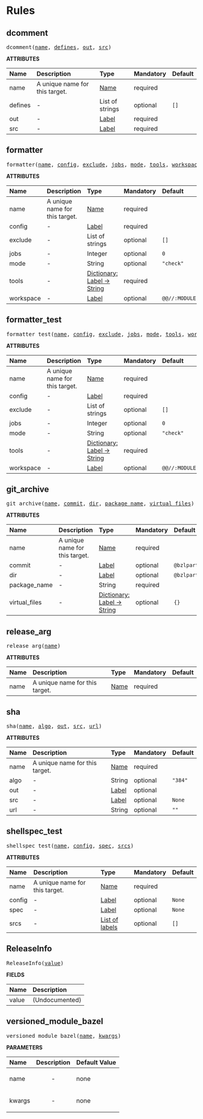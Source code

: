 <!-- Generated with Stardoc: http://skydoc.bazel.build -->



# Rules



<a id="dcomment"></a>

## dcomment

<pre>
dcomment(<a href="#dcomment-name">name</a>, <a href="#dcomment-defines">defines</a>, <a href="#dcomment-out">out</a>, <a href="#dcomment-src">src</a>)
</pre>



**ATTRIBUTES**


| Name  | Description | Type | Mandatory | Default |
| :------------- | :------------- | :------------- | :------------- | :------------- |
| <a id="dcomment-name"></a>name |  A unique name for this target.   | <a href="https://bazel.build/concepts/labels#target-names">Name</a> | required |  |
| <a id="dcomment-defines"></a>defines |  -   | List of strings | optional | <code>[]</code> |
| <a id="dcomment-out"></a>out |  -   | <a href="https://bazel.build/concepts/labels">Label</a> | required |  |
| <a id="dcomment-src"></a>src |  -   | <a href="https://bazel.build/concepts/labels">Label</a> | required |  |


<a id="formatter"></a>

## formatter

<pre>
formatter(<a href="#formatter-name">name</a>, <a href="#formatter-config">config</a>, <a href="#formatter-exclude">exclude</a>, <a href="#formatter-jobs">jobs</a>, <a href="#formatter-mode">mode</a>, <a href="#formatter-tools">tools</a>, <a href="#formatter-workspace">workspace</a>)
</pre>



**ATTRIBUTES**


| Name  | Description | Type | Mandatory | Default |
| :------------- | :------------- | :------------- | :------------- | :------------- |
| <a id="formatter-name"></a>name |  A unique name for this target.   | <a href="https://bazel.build/concepts/labels#target-names">Name</a> | required |  |
| <a id="formatter-config"></a>config |  -   | <a href="https://bazel.build/concepts/labels">Label</a> | required |  |
| <a id="formatter-exclude"></a>exclude |  -   | List of strings | optional | <code>[]</code> |
| <a id="formatter-jobs"></a>jobs |  -   | Integer | optional | <code>0</code> |
| <a id="formatter-mode"></a>mode |  -   | String | optional | <code>"check"</code> |
| <a id="formatter-tools"></a>tools |  -   | <a href="https://bazel.build/rules/lib/dict">Dictionary: Label -> String</a> | required |  |
| <a id="formatter-workspace"></a>workspace |  -   | <a href="https://bazel.build/concepts/labels">Label</a> | optional | <code>@@//:MODULE.bazel</code> |


<a id="formatter_test"></a>

## formatter_test

<pre>
formatter_test(<a href="#formatter_test-name">name</a>, <a href="#formatter_test-config">config</a>, <a href="#formatter_test-exclude">exclude</a>, <a href="#formatter_test-jobs">jobs</a>, <a href="#formatter_test-mode">mode</a>, <a href="#formatter_test-tools">tools</a>, <a href="#formatter_test-workspace">workspace</a>)
</pre>



**ATTRIBUTES**


| Name  | Description | Type | Mandatory | Default |
| :------------- | :------------- | :------------- | :------------- | :------------- |
| <a id="formatter_test-name"></a>name |  A unique name for this target.   | <a href="https://bazel.build/concepts/labels#target-names">Name</a> | required |  |
| <a id="formatter_test-config"></a>config |  -   | <a href="https://bazel.build/concepts/labels">Label</a> | required |  |
| <a id="formatter_test-exclude"></a>exclude |  -   | List of strings | optional | <code>[]</code> |
| <a id="formatter_test-jobs"></a>jobs |  -   | Integer | optional | <code>0</code> |
| <a id="formatter_test-mode"></a>mode |  -   | String | optional | <code>"check"</code> |
| <a id="formatter_test-tools"></a>tools |  -   | <a href="https://bazel.build/rules/lib/dict">Dictionary: Label -> String</a> | required |  |
| <a id="formatter_test-workspace"></a>workspace |  -   | <a href="https://bazel.build/concepts/labels">Label</a> | optional | <code>@@//:MODULE.bazel</code> |


<a id="git_archive"></a>

## git_archive

<pre>
git_archive(<a href="#git_archive-name">name</a>, <a href="#git_archive-commit">commit</a>, <a href="#git_archive-dir">dir</a>, <a href="#git_archive-package_name">package_name</a>, <a href="#git_archive-virtual_files">virtual_files</a>)
</pre>



**ATTRIBUTES**


| Name  | Description | Type | Mandatory | Default |
| :------------- | :------------- | :------------- | :------------- | :------------- |
| <a id="git_archive-name"></a>name |  A unique name for this target.   | <a href="https://bazel.build/concepts/labels#target-names">Name</a> | required |  |
| <a id="git_archive-commit"></a>commit |  -   | <a href="https://bazel.build/concepts/labels">Label</a> | optional | <code>@bzlparty_tools//lib:release_tag</code> |
| <a id="git_archive-dir"></a>dir |  -   | <a href="https://bazel.build/concepts/labels">Label</a> | optional | <code>@bzlparty_tools//lib:release_dir</code> |
| <a id="git_archive-package_name"></a>package_name |  -   | String | required |  |
| <a id="git_archive-virtual_files"></a>virtual_files |  -   | <a href="https://bazel.build/rules/lib/dict">Dictionary: Label -> String</a> | optional | <code>{}</code> |


<a id="release_arg"></a>

## release_arg

<pre>
release_arg(<a href="#release_arg-name">name</a>)
</pre>



**ATTRIBUTES**


| Name  | Description | Type | Mandatory | Default |
| :------------- | :------------- | :------------- | :------------- | :------------- |
| <a id="release_arg-name"></a>name |  A unique name for this target.   | <a href="https://bazel.build/concepts/labels#target-names">Name</a> | required |  |


<a id="sha"></a>

## sha

<pre>
sha(<a href="#sha-name">name</a>, <a href="#sha-algo">algo</a>, <a href="#sha-out">out</a>, <a href="#sha-src">src</a>, <a href="#sha-url">url</a>)
</pre>



**ATTRIBUTES**


| Name  | Description | Type | Mandatory | Default |
| :------------- | :------------- | :------------- | :------------- | :------------- |
| <a id="sha-name"></a>name |  A unique name for this target.   | <a href="https://bazel.build/concepts/labels#target-names">Name</a> | required |  |
| <a id="sha-algo"></a>algo |  -   | String | optional | <code>"384"</code> |
| <a id="sha-out"></a>out |  -   | <a href="https://bazel.build/concepts/labels">Label</a> | optional |  |
| <a id="sha-src"></a>src |  -   | <a href="https://bazel.build/concepts/labels">Label</a> | optional | <code>None</code> |
| <a id="sha-url"></a>url |  -   | String | optional | <code>""</code> |


<a id="shellspec_test"></a>

## shellspec_test

<pre>
shellspec_test(<a href="#shellspec_test-name">name</a>, <a href="#shellspec_test-config">config</a>, <a href="#shellspec_test-spec">spec</a>, <a href="#shellspec_test-srcs">srcs</a>)
</pre>



**ATTRIBUTES**


| Name  | Description | Type | Mandatory | Default |
| :------------- | :------------- | :------------- | :------------- | :------------- |
| <a id="shellspec_test-name"></a>name |  A unique name for this target.   | <a href="https://bazel.build/concepts/labels#target-names">Name</a> | required |  |
| <a id="shellspec_test-config"></a>config |  -   | <a href="https://bazel.build/concepts/labels">Label</a> | optional | <code>None</code> |
| <a id="shellspec_test-spec"></a>spec |  -   | <a href="https://bazel.build/concepts/labels">Label</a> | optional | <code>None</code> |
| <a id="shellspec_test-srcs"></a>srcs |  -   | <a href="https://bazel.build/concepts/labels">List of labels</a> | optional | <code>[]</code> |


<a id="ReleaseInfo"></a>

## ReleaseInfo

<pre>
ReleaseInfo(<a href="#ReleaseInfo-value">value</a>)
</pre>



**FIELDS**


| Name  | Description |
| :------------- | :------------- |
| <a id="ReleaseInfo-value"></a>value |  (Undocumented)    |


<a id="versioned_module_bazel"></a>

## versioned_module_bazel

<pre>
versioned_module_bazel(<a href="#versioned_module_bazel-name">name</a>, <a href="#versioned_module_bazel-kwargs">kwargs</a>)
</pre>



**PARAMETERS**


| Name  | Description | Default Value |
| :------------- | :------------- | :------------- |
| <a id="versioned_module_bazel-name"></a>name |  <p align="center"> - </p>   |  none |
| <a id="versioned_module_bazel-kwargs"></a>kwargs |  <p align="center"> - </p>   |  none |


